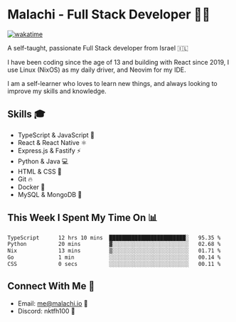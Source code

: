 # Malachi - Full Stack Developer 🚀🔥
[![wakatime](https://wakatime.com/badge/user/112ec769-e669-4b78-a46f-cf4343930741.svg)](https://wakatime.com/@112ec769-e669-4b78-a46f-cf4343930741)

A self-taught, passionate Full Stack developer from Israel 🇮🇱

I have been coding since the age of 13 and building with React since 2019, I use Linux (NixOS) as my daily driver, and Neovim for my IDE.

I am a self-learner who loves to learn new things, and always looking to improve my skills and knowledge.

## Skills 🎓
- TypeScript & JavaScript 💎
- React & React Native ⚛️
- Express.js & Fastify ⚡️
- Python & Java 💻
- HTML & CSS 🎨
- Git 🔥
- Docker 🐳
- MySQL & MongoDB 💾

## This Week I Spent My Time On 📊
<!--START_SECTION:waka-->

```txt
TypeScript      12 hrs 10 mins  ████████████████████████░   95.35 %
Python          20 mins         ▓░░░░░░░░░░░░░░░░░░░░░░░░   02.68 %
Nix             13 mins         ▒░░░░░░░░░░░░░░░░░░░░░░░░   01.71 %
Go              1 min           ░░░░░░░░░░░░░░░░░░░░░░░░░   00.14 %
CSS             0 secs          ░░░░░░░░░░░░░░░░░░░░░░░░░   00.11 %
```

<!--END_SECTION:waka-->


## Connect With Me 📱
- Email: me@malachi.io 📧
- Discord: nktfh100 👾

